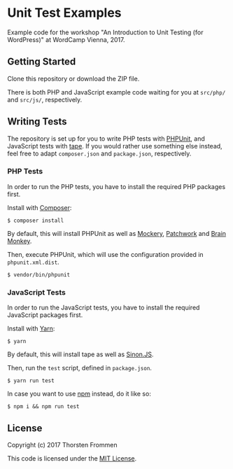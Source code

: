 # Unit Test Examples

Example code for the workshop "An Introduction to Unit Testing (for WordPress)" at WordCamp Vienna, 2017.

## Getting Started

Clone this repository or download the ZIP file.

There is both PHP and JavaScript example code waiting for you at `src/php/` and `src/js/`, respectively.

## Writing Tests

The repository is set up for you to write PHP tests with [PHPUnit](https://github.com/sebastianbergmann/phpunit), and JavaScript tests with [tape](https://github.com/substack/tape).
If you would rather use something else instead, feel free to adapt `composer.json` and `package.json`, respectively.

### PHP Tests

In order to run the PHP tests, you have to install the required PHP packages first.

Install with [Composer](https://getcomposer.org/):

```shell
$ composer install
```

By default, this will install PHPUnit as well as [Mockery](https://github.com/mockery/mockery), [Patchwork](https://github.com/antecedent/patchwork/) and [Brain Monkey](https://github.com/Brain-WP/BrainMonkey).

Then, execute PHPUnit, which will use the configuration provided in `phpunit.xml.dist`.

```shell
$ vendor/bin/phpunit
```

### JavaScript Tests

In order to run the JavaScript tests, you have to install the required JavaScript packages first.

Install with [Yarn](https://www.npmjs.com/package/yarn):

```shell
$ yarn
```

By default, this will install tape as well as [Sinon.JS](https://github.com/sinonjs/sinon).

Then, run the `test` script, defined in `package.json`.

```shell
$ yarn run test
```

In case you want to use [npm](https://www.npmjs.com/package/npm) instead, do it like so:

```shell
$ npm i && npm run test
```

## License

Copyright (c) 2017 Thorsten Frommen

This code is licensed under the [MIT License](LICENSE).
